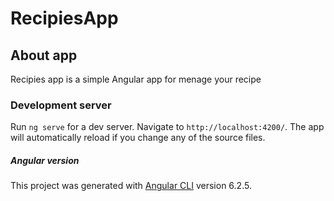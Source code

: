 # RecipiesApp

## About app
Recipies app is a simple Angular app for menage your recipe 

### Development server

Run `ng serve` for a dev server. Navigate to `http://localhost:4200/`. The app will automatically reload if you change any of the source files.

##### Angular version
This project was generated with [Angular CLI](https://github.com/angular/angular-cli) version 6.2.5.